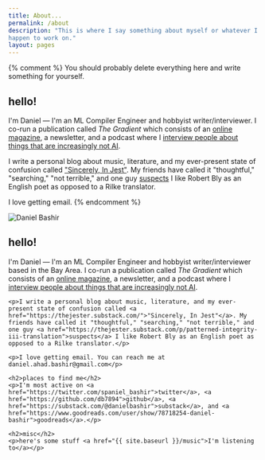```yaml
---
title: About...
permalink: /about
description: "This is where I say something about myself or whatever I
happen to work on."
layout: pages
---
```


{% comment %}
    You should probably delete everything here and write
    something for yourself.

## hello! #

I'm Daniel — I'm an ML Compiler Engineer and hobbyist writer/interviewer. I co-run a publication called _The Gradient_ which consists of an [online magazine](https://thegradient.pub/), a newsletter, and a podcast where I [interview people about things that are increasingly not AI](https://thegradientpub.substack.com/s/podcast). 

I write a personal blog about music, literature, and my ever-present state of confusion called ["Sincerely, In Jest"](https://thejester.substack.com/). My friends have called it "thoughtful," "searching," "not terrible," and one guy [suspects](https://thejester.substack.com/p/patterned-integrity-iii-translation) I like Robert Bly as an English poet as opposed to a Rilke translator. 

I love getting email.
{% endcomment %}  

<div class="about-container">
  <img src="{{ site.baseurl }}/assets/images/profile.png" alt="Daniel Bashir" class="profile-photo">
  <div class="about-content">
    <h2>hello!</h2>
    <p>I'm Daniel — I'm an ML Compiler Engineer and hobbyist writer/interviewer based in the Bay Area. I co-run a publication called <em>The Gradient</em> which consists of an <a href="https://thegradient.pub/">online magazine</a>, a newsletter, and a podcast where I <a href="https://thegradientpub.substack.com/s/podcast">interview people about things that are increasingly not AI</a>.</p>
    
    <p>I write a personal blog about music, literature, and my ever-present state of confusion called <a href="https://thejester.substack.com/">"Sincerely, In Jest"</a>. My friends have called it "thoughtful," "searching," "not terrible," and one guy <a href="https://thejester.substack.com/p/patterned-integrity-iii-translation">suspects</a> I like Robert Bly as an English poet as opposed to a Rilke translator.</p>
    
    <p>I love getting email. You can reach me at daniel.ahad.bashir@gmail.com</p>

    <h2>places to find me</h2>
    <p>I'm most active on <a href="https://twitter.com/spaniel_bashir">twitter</a>, <a href="https://github.com/db7894">github</a>, <a href="https://substack.com/@danielbashir">substack</a>, and <a href="https://www.goodreads.com/user/show/78718254-daniel-bashir">goodreads</a>.</p>

    <h2>misc</h2>
    <p>here's some stuff <a href="{{ site.baseurl }}/music">I'm listening to</a></p>
  </div>
</div>

